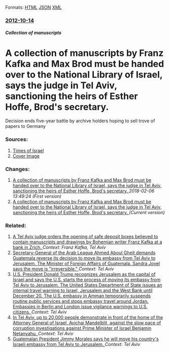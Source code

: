 
Formats: [HTML](/news/2012/10/14/a-collection-of-manuscripts-by-franz-kafka-and-max-brod-must-be-handed-over-to-the-national-library-of-israel-says-the-judge-in-tel-aviv-s.html)  [JSON](/news/2012/10/14/a-collection-of-manuscripts-by-franz-kafka-and-max-brod-must-be-handed-over-to-the-national-library-of-israel-says-the-judge-in-tel-aviv-s.json)  [XML](/news/2012/10/14/a-collection-of-manuscripts-by-franz-kafka-and-max-brod-must-be-handed-over-to-the-national-library-of-israel-says-the-judge-in-tel-aviv-s.xml)  

### [2012-10-14](/news/2012/10/14/index.md)

##### Collection of manuscripts
# A collection of manuscripts by Franz Kafka and Max Brod must be handed over to the National Library of Israel, says the judge in Tel Aviv, sanctioning the heirs of Esther Hoffe, Brod's secretary. 

Decision ends five-year battle by archive holders hoping to sell trove of papers to Germany


### Sources:

1. [Times of Israel](http://www.timesofisrael.com/kafka-documents-ordered-to-national-library-ending-five-year-battle/)
1. [Cover Image](http://cdn.timesofisrael.com/uploads/2012/10/franz-kafka-en-1906.jpg)

### Changes:

1. [A collection of manuscripts by Franz Kafka and Max Brod must be handed over to the National Library of Israel, says the judge in Tel Aviv, sanctioning the heirs of Esther Hoffe, Brod's secretary. ](/news/2012/10/14/a-collection-of-manuscripts-by-franz-kafka-and-max-brod-must-be-handed-over-to-the-national-library-of-israel-says-the-judge-in-tel-aviv.md) _2018-02-06 13:49:24 (First version)_
1. [A collection of manuscripts by Franz Kafka and Max Brod must be handed over to the National Library of Israel, says the judge in Tel Aviv, sanctioning the heirs of Esther Hoffe, Brod's secretary. ](/news/2012/10/14/a-collection-of-manuscripts-by-franz-kafka-and-max-brod-must-be-handed-over-to-the-national-library-of-israel-says-the-judge-in-tel-aviv-s.md) _(Current version)_

### Related:

1. [A Tel Aviv judge orders the opening of safe deposit boxes believed to contain manuscripts and drawings by Bohemian writer Franz Kafka at a bank in Zrich. ](/news/2010/07/19/a-tel-aviv-judge-orders-the-opening-of-safe-deposit-boxes-believed-to-contain-manuscripts-and-drawings-by-bohemian-writer-franz-kafka-at-a-b.md) _Context: Franz Kafka, Tel Aviv_
2. [Secretary-General of the Arab League Ahmed Aboul Gheit demands Guatemala reverse its decision to move its embassy from Tel Aviv to Jerusalem. The Minister of Foreign Affairs of Guatemala, Sandra Jovel says the move is "irreversible." ](/news/2018/03/8/secretary-general-of-the-arab-league-ahmed-aboul-gheit-demands-guatemala-reverse-its-decision-to-move-its-embassy-from-tel-aviv-to-jerusalem.md) _Context: Tel Aviv_
3. [U.S. President Donald Trump recognizes Jerusalem as the capital of Israel and says the U.S. starts the process of moving its embassy from Tel Aviv to Jerusalem. The United States Department of State issues an internal travel warning to Israel, Jerusalem and the West Bank until December 20. The U.S. embassy in Amman temporarily suspends routine public services and stops embassy travel around Jordan. Embassies in Berlin and London issue vigilance warnings to U.S. citizens. ](/news/2017/12/6/u-s-president-donald-trump-recognizes-jerusalem-as-the-capital-of-israel-and-says-the-u-s-starts-the-process-of-moving-its-embassy-from-te.md) _Context: Tel Aviv_
4. [In Tel Aviv, up to 20,000 people demonstrate in front of the home of the Attorney General of Israel, Avichai Mandelblit, against the slow pace of corruption investigations against Prime Minister of Israel Benjamin Netanyahu. ](/news/2017/12/3/in-tel-aviv-up-to-20-000-people-demonstrate-in-front-of-the-home-of-the-attorney-general-of-israel-avichai-mandelblit-against-the-slow-pa.md) _Context: Tel Aviv_
5. [Guatemalan President Jimmy Morales says he will move his country's Israeli embassy from Tel Aviv to Jerusalem. ](/news/2017/12/24/guatemalan-president-jimmy-morales-says-he-will-move-his-country-s-israeli-embassy-from-tel-aviv-to-jerusalem.md) _Context: Tel Aviv_
